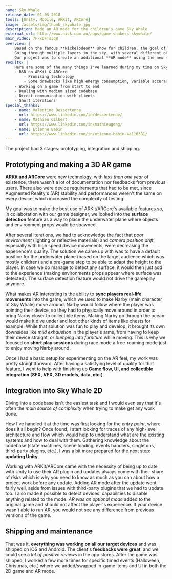 ```yaml
---
name: Sky Whale
release_date: 01-03-2018
tools: [Unity, Mobile, ARKit, ARCore]
image: /assets/img/thumb_skywhale.jpg
description: Made an AR mode for the children's game Sky Whale
external_url: http://www.nick.com.au/apps/game-shakers-skywhale/
main_video: 7F-xDFTs3q8
overview: |
    Based on the famous **Nickelodeon** show for children, the goal of the 2D game Sky Whale is to catch as many items as possible without falling in the water.
    Going through multiple layers in the sky, with several different objects to collect, the player can gather even more items with higher value further increasing their score.
    Our project was to create an additional **AR mode** using the new (at that time) technology *ARKit* and *ARCore* and integrate it into the existing game.
results: |
    Here are some of the many things I've learned during my time on Sky Whale AR:
    - R&D on ARKit & ARCore
        - Promising technology
        - Some drawbacks like high energy consumption, variable accuracy and stability (great improvements since then)
    - Working on a game from start to end
    - Dealing with medium sized codebase
    - Direct communication with clients
    - Short iterations
special_thanks:
    - name: Valentine Dessertenne
      url: https://www.linkedin.com/in/dessertenne/
    - name: Mathieu Gilbert
      url: https://www.linkedin.com/in/mathieugeng/
    - name: Etienne Babin
      url: https://www.linkedin.com/in/etienne-babin-4a118381/
---
```


The project had 3 stages: prototyping, integration and shipping.

## Prototyping and making a 3D AR game

**ARKit and ARCore** were new technology, with *less than one year* of existence, there wasn't a lot of documentation nor feedbacks from previous users.
There also were device requirements that had to be met, since Augmented Reality's (AR) stability and performances weren't the same on every device, which increased the complexity of testing.

My goal was to make the best use of ARKit/ARCore's available features so, in collaboration with our game designer, we looked into the **surface detection** feature as a way to place the underwater plane where objects and environment props would be spawned.

After several iterations, we had to acknowledge the fact that *poor environment* (lighting or reflective materials) and *camera position drift*, especially with high speed device movements, were decreasing the experience's quality.
The solution we came up with was to have a default position for the underwater plane (based on the target audience which was mostly children) and a pre-game step to be able to adapt the height to the player. In case we do manage to detect any surface, it would then just add to the experience (making environments props appear where surface was detected). The surface detection feature would not drive the gameplay anymore.

What makes AR interesting is the ability to **sync players real-life movements** into the game, which we used to make Narby (main character of Sky Whale) move around.
Narby would follow where the player was pointing their device, so they had to physically move around in order to bring Narby closer to collectible items. Making Narby go through the ocean would make it dive under and loot other kinds of items like chests for example.
While that solution was fun to play and develop, it brought its own downsides like *mild exhaustion* in the player's arms, from having to keep their device straight, or *bumping into furniture* while moving. This is why we focused on **short play sessions** during race mode a free-roaming mode just to enjoy moving Narby around.

Once I had a basic setup for experimenting on the AR feel, my work was pretty straightforward. After having a satisfying level of quality for that feature, I went to help with finishing up **Game flow, UI, and collectible integration (SFX, VFX, 3D models, data, etc.)**.

## Integration into Sky Whale 2D

Diving into a codebase isn't the easiest task and I would even say that it's often the *main source of complexity* when trying to make get any work done.

How I've handled it at the time was first looking for the *entry point*, where does it all begin? Once found, I start looking for traces of any high-level architecture and flow which would help to understand what are the existing systems and how to deal with them.
Gathering knowledge about the codebase (state machines, scene loading, events handlers, singletons, third-party plugins, etc.), I was a bit more prepared for the next step: **updating Unity**.

Working with ARKit/ARCore came with the necessity of being up to date with Unity to use their AR plugin and updates always come with their share of *risks* which is why you need to know as much as you can about how a project work before any update.
Adding AR mode after the update went fairly well, aside from issues with third-party plugins that we had to update too. I also made it possible to detect devices' capabilities to disable anything related to the mode. *AR was an optional mode* added to the original game and should not affect the player's experience. If your device wasn't able to run AR, you would not see any difference from previous versions of the game.

## Shipping and maintenance

That was it, **everything was working on all our target devices** and was shipped on iOS and Android.
The client's **feedbacks were great**, and we could see a *lot of positive reviews* in the app stores.
After the game was shipped, I worked a few more times for specific timed events (Halloween, Christmas, etc.) where we added/swapped in-game items and UI in both the 2D game and AR mode.